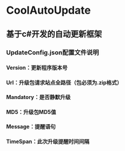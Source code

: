 # CoolAutoUpdate
## 基于c#开发的自动更新框架
### **UpdateConfig.json配置文件说明**
#### Version：更新程序版本号
#### Url：升级包请求站点全路径（包必须为.zip格式）
#### Mandatory：是否静默升级
#### MD5：升级包MD5值
#### Message：提醒语句
#### TimeSpan：此次升级提醒时间间隔
